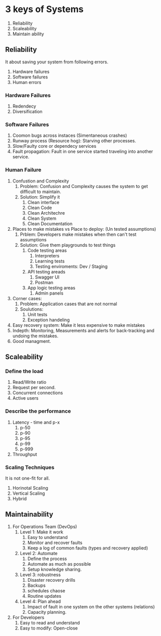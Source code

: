 
# 3 keys of Systems
1. Reliability
2. Scaleability
3. Maintain ability

## Reliability
It about saving your system from following errors.
1. Hardware failures
2. Software failures
3. Human errors

### Hardware Failures
1. Redendecy 
2. Diversification

### Software Failures
1. Coomon bugs across instaces (Simentaneous crashes)
2. Runway process (Resource hog): Starving other processes.
3. Slow/Faulty core or dependecy services
4. Fault propagation: Fault in one service started traveling into another service.

### Human Failure
1. Confustion and Complexity
	1. Problem: Confusion and Complexity causes the system to get difficult to maintain.
	2. Solution: Simplify it
		1. Clean interface
		2. Clean Code
		3. Clean Architechre
		4. Clean System
		5. Clean Documentation
2. Places to make mistakes vs Place to deploy: (Un tested assumptions)
	1. Prblem: Developers make mistakes when then can't test assumptions
	2. Solution: Give them playgrounds to test things
		1. Code testing areas
			1. Interpreters
			2. Learning tests
			3. Testing enviroments: Dev / Staging
		2. API testing areads
			1. Swagger UI
			2. Postman
		3. App logic testing areas
			1. Admin panels
3. Corner cases:
	1. Problem: Application cases that are not normal
	2. Soulutions:
		1. Unit tests
		2. Exception handeling
4. Easy recovery system: Make it less expensive to make mistakes
5. Indepth: Monitoring, Measurements and alerts for back-tracking and undoing the mistakes.
6. Good managment.

## Scaleability
### Define the load
1. Read/Write ratio
2. Request per second.
3. Concurrent connections
4. Active users
### Describe the performance
1. Latency - time and p-x
	1. p-50
	2. p-90
	3. p-95
	4. p-99
	5. p-999
2. Throughput

### Scaling Techniques
It is not one-fit for all.
1. Horinotal Scaling
2. Vertical Scaling
3. Hybrid



## Maintainability

1. For Operations Team (DevOps)
	1. Level 1: Make it work
		1. Easy to understand
		2. Monitor and recover faults
		3. Keep a log of common faults (types and recovery applied)
	2. Level 2: Automate
		1. Define the process
		2. Automate as much as possible
		3. Setup knowledge sharing.
	3. Level 3: robustness
		1. Disaster recovery drills
		2. Backups
		3. schedules chaose
		4. Routine updates
	4. Level 4: Plan ahead
		1. Impact of fault in one system on the other systems (relations)
		2. Capacity planning.
2. For Developers
	1. Easy to read and understand
	2. Easy to modify: Open-close